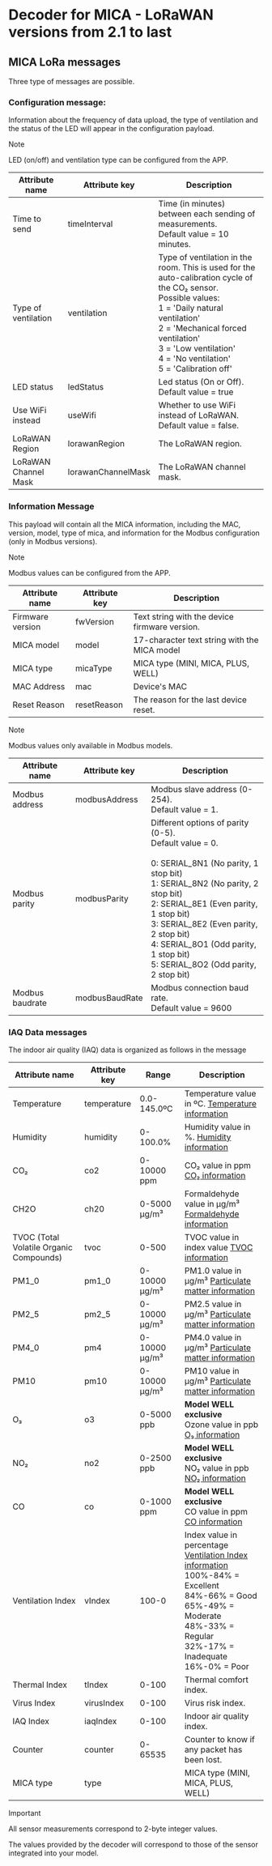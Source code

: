 # Decoder for MICA - LoRaWAN versions from 2.1 to last

## MICA LoRa messages

Three type of messages are possible.

### Configuration message:

Information about the frequency of data upload, the type of ventilation and the status of the LED will appear in the configuration payload.

> [!NOTE]
> LED (on/off) and ventilation type can be configured from the APP.

| Attribute name         | Attribute key | Description                                                                                                                                                             |
| ------------ | -------------- | ----------------------------------------------------------------------------------------------------------------------------------------------------------------------- |
| Time to send | timeInterval              | Time (in minutes) between each sending of measurements. <br> Default value = 10 minutes.                                                                                                                                               |
| Type of ventilation  | ventilation              | Type of ventilation in the room. This is used for the auto-calibration cycle of the CO₂ sensor.  <br> Possible values: <br> 1 = 'Daily natural ventilation'  <br> 2 = 'Mechanical forced ventilation' <br> 3 = 'Low ventilation' <br> 4 = 'No ventilation' <br> 5 = 'Calibration off'                                                                                                                                  |
| LED status    | ledStatus              | Led status (On or Off). <br> Default value = true                                                                                                                                                  |
| Use WiFi instead | useWifi | Whether to use WiFi instead of LoRaWAN. <br> Default value = false. |
| LoRaWAN Region | lorawanRegion | The LoRaWAN region. |
| LoRaWAN Channel Mask | lorawanChannelMask | The LoRaWAN channel mask. |

### Information Message

This payload will contain all the MICA information, including the MAC, version, model, type of mica, and information for the Modbus configuration (only in Modbus versions).

> [!NOTE]
> Modbus values can be configured from the APP.

| Attribute name         | Attribute key | Description                                                                                                                                                             |
| ---------------- | -------------- | --------------------------------------------------------------------------------------------------------------------------------------------------------------------------------------------------------------------------------------------------------------------------------------------------------- |
| Firmware version | fwVersion            | Text string with the device firmware version.                                                                                                                                                                                                                                                             |
| MICA model       | model           | 17-character text string with the MICA model                                                                                                                                                                                                                                                              |
| MICA type        | micaType          | MICA type (MINI, MICA, PLUS, WELL)                                                                                                                                                                                                                                                                        |
| MAC Address            | mac          | Device's MAC                                                                                                                                                                                                                                                                                                 |
| Reset Reason | resetReason | The reason for the last device reset. |

> [!NOTE]
> Modbus values only available in Modbus models.

| Attribute name         | Attribute key | Description                                                                                                                                                             |
| ---------------- | -------------- | --------------------------------------------------------------------------------------------------------------------------------------------------------------------------------------------------------------------------------------------------------------------------------------------------------- |
| Modbus address   | modbusAddress             | Modbus slave address (0-254). <br> Default value = 1.                                                                                                                                                                                                                                                                                  |
| Modbus parity           | modbusParity             | Different options of parity (0-5). <br> Default value = 0. <br> <br> 0: SERIAL_8N1 (No parity, 1 stop bit) <br> 1: SERIAL_8N2 (No parity, 2 stop bit) <br> 2: SERIAL_8E1 (Even parity, 1 stop bit) <br> 3: SERIAL_8E2 (Even parity, 2 stop bit) <br> 4: SERIAL_8O1 (Odd parity, 1 stop bit) <br> 5: SERIAL_8O2 (Odd parity, 2 stop bit) |
| Modbus baudrate        | modbusBaudRate          | Modbus connection baud rate. <br> Default value = 9600                                                                                                                                                                                                                                                               |

### IAQ Data messages

The indoor air quality (IAQ) data is organized as follows in the message

| Attribute name              | Attribute key     | Range | Description                                                                                                                                                             |
| ----------------- | --------- | -------------- | ----------------------------------------------------------------------------------------------------------------------------------------------------------------------- |
| Temperature       | temperature | 0.0-145.0ºC            | Temperature value in ºC. [Temperature information](https://www.inbiot.es/wikinbiot/temperature)                                                                                             |
| Humidity          | humidity   | 0-100.0%            | Humidity value in %. [Humidity information](https://www.inbiot.es/wikinbiot/relative-humidity)                                                                                               |
| CO₂               | co2  | 0-10000 ppm            | CO₂ value in ppm [CO₂ information](https://www.inbiot.es/wikinbiot/co2)                                                                                                                                                         |
| CH2O              | ch20    | 0-5000 µg/m³             | Formaldehyde value in µg/m³ [Formaldehyde information](https://www.inbiot.es/wikinbiot/formaldehyde)                                                                                                                                            |
| TVOC (Total Volatile Organic Compounds)      | tvoc     | 0-500           | TVOC value in index value [TVOC information](https://www.inbiot.es/wikinbiot/tvoc)                                                                                                                                                       |
| PM1_0             | pm1_0   |   0-10000 µg/m³        | PM1.0 value in µg/m³ [Particulate matter information](https://www.inbiot.es/wikinbiot/particulate-matter)                                                                                                                                                   |
| PM2_5             | pm2_5   | 0-10000 µg/m³          | PM2.5 value in µg/m³ [Particulate matter information](https://www.inbiot.es/wikinbiot/particulate-matter)                                                                                                                                                     |
| PM4_0             | pm4   | 0-10000 µg/m³          | PM4.0 value in µg/m³  [Particulate matter information](https://www.inbiot.es/wikinbiot/particulate-matter)                                                                                                                                                   |
| PM10              | pm10   | 0-10000 µg/m³          | PM10 value in µg/m³ [Particulate matter information](https://www.inbiot.es/wikinbiot/particulate-matter)                                                                                                                                                     |
| O₃                |  o3   | 0-5000 ppb          | **Model WELL exclusive** <br> Ozone value in ppb [O₃ information](https://www.inbiot.es/wikinbiot/ozone)                                                                                                                       |
| NO₂               |  no2   | 0-2500 ppb          | **Model WELL exclusive** <br> NO₂ value in ppb [NO₂ information](https://www.inbiot.es/wikinbiot/nitrogen-dioxide)                                                                                                                        |
| CO                | co    | 0-1000 ppm          | **Model WELL exclusive** <br> CO value in ppm [CO information](https://www.inbiot.es/wikinbiot/carbon-monoxide)                                                                                                                          |
| Ventilation Index | vIndex     | 100-0            | Index value in percentage <br> [Ventilation Index information](https://www.inbiot.es/wikinbiot/indicador-eficacia-ventilacion) <br> 100%-84% = Excellent <br> 84%-66% = Good <br> 65%-49% = Moderate <br> 48%-33% = Regular <br> 32%-17% = Inadequate <br> 16%-0% = Poor    |
| Thermal Index | tIndex | 0-100 | Thermal comfort index. |
| Virus Index | virusIndex | 0-100 | Virus risk index. |
| IAQ Index | iaqIndex | 0-100 | Indoor air quality index. |
| Counter           | counter   | 0-65535          | Counter to know if any packet has been lost.                                                                                                                            |
| MICA type         |  type         |           | MICA type (MINI, MICA, PLUS, WELL)                                                                                                                                      |

> [!IMPORTANT]
> All sensor measurements correspond to 2-byte integer values.

The values provided by the decoder will correspond to those of the sensor integrated into your model.